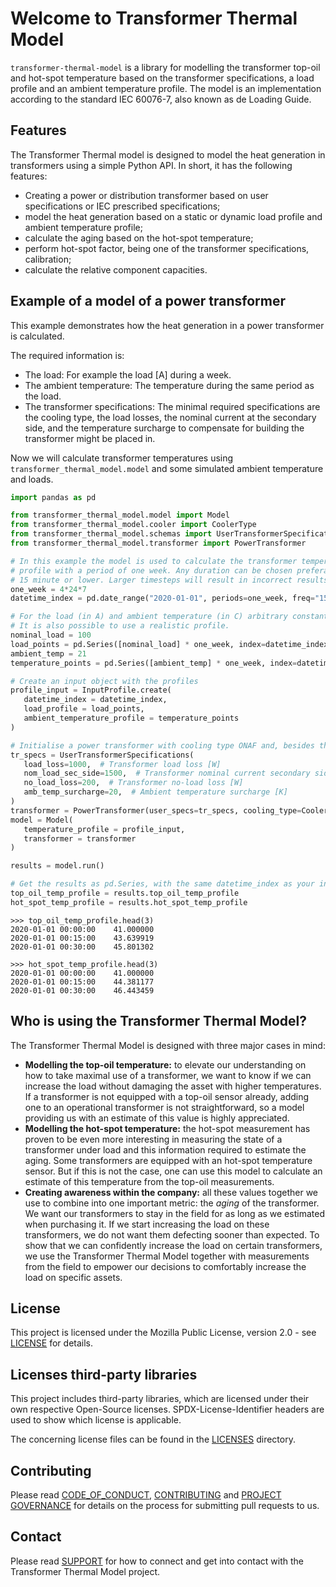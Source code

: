 <!--
SPDX-FileCopyrightText: Contributors to the Transformer Thermal Model project

SPDX-License-Identifier: MPL-2.0
-->

# Welcome to Transformer Thermal Model

`transformer-thermal-model` is a library for modelling the transformer top-oil and
hot-spot temperature based on the transformer specifications, a load profile and an ambient temperature profile.
The model is an implementation according to the standard IEC 60076-7, also known as de Loading Guide.

## Features

The Transformer Thermal model is designed to model the heat generation in transformers using a simple Python API.
In short, it has the following features:

* Creating a power or distribution transformer based on user specifications or IEC prescribed specifications;
* model the heat generation based on a static or dynamic load profile and ambient temperature profile;
* calculate the aging based on the hot-spot temperature;
* perform hot-spot factor, being one of the transformer specifications, calibration;
* calculate the relative component capacities.

## Example of a model of a power transformer

This example demonstrates how the heat generation in a power transformer is calculated.

The required information is:

* The load: For example the load [A] during a week.
* The ambient temperature: The temperature during the same period as the load.
* The transformer specifications: The minimal required specifications are the cooling type, the load losses,
the nominal current at the secondary side, and the temperature surcharge to compensate for building the transformer
might be placed in.

Now we will calculate transformer
temperatures using `transformer_thermal_model.model` and some simulated ambient temperature and loads.

```Python
import pandas as pd

from transformer_thermal_model.model import Model
from transformer_thermal_model.cooler import CoolerType
from transformer_thermal_model.schemas import UserTransformerSpecifications, InputProfile
from transformer_thermal_model.transformer import PowerTransformer

# In this example the model is used to calculate the transformer temperature based on a load and ambient
# profile with a period of one week. Any duration can be chosen preferably with timestamps with an interval of
# 15 minute or lower. Larger timesteps will result in incorrect results but it *is* possible to calculate with them.
one_week = 4*24*7
datetime_index = pd.date_range("2020-01-01", periods=one_week, freq="15min")

# For the load (in A) and ambient temperature (in C) arbitrary constants profiles are chosen.
# It is also possible to use a realistic profile.
nominal_load = 100
load_points = pd.Series([nominal_load] * one_week, index=datetime_index)
ambient_temp = 21
temperature_points = pd.Series([ambient_temp] * one_week, index=datetime_index)

# Create an input object with the profiles
profile_input = InputProfile.create(
   datetime_index = datetime_index,
   load_profile = load_points,
   ambient_temperature_profile = temperature_points
)

# Initialise a power transformer with cooling type ONAF and, besides the mandatory user specifications, default values.
tr_specs = UserTransformerSpecifications(
   load_loss=1000,  # Transformer load loss [W]
   nom_load_sec_side=1500,  # Transformer nominal current secondary side [A]
   no_load_loss=200,  # Transformer no-load loss [W]
   amb_temp_surcharge=20,  # Ambient temperature surcharge [K]
)
transformer = PowerTransformer(user_specs=tr_specs, cooling_type=CoolerType.ONAF)
model = Model(
   temperature_profile = profile_input,
   transformer = transformer
)

results = model.run()

# Get the results as pd.Series, with the same datetime_index as your input.
top_oil_temp_profile = results.top_oil_temp_profile
hot_spot_temp_profile = results.hot_spot_temp_profile
```

```text
>>> top_oil_temp_profile.head(3)
2020-01-01 00:00:00    41.000000
2020-01-01 00:15:00    43.639919
2020-01-01 00:30:00    45.801302

>>> hot_spot_temp_profile.head(3)
2020-01-01 00:00:00    41.000000
2020-01-01 00:15:00    44.381177
2020-01-01 00:30:00    46.443459
```

## Who is using the Transformer Thermal Model?

The Transformer Thermal Model is designed with three major cases in mind:

- **Modelling the top-oil temperature:** to elevate our understanding on how to take maximal use of a transformer,
   we want to know if we can increase the load without damaging the asset with higher temperatures. If a transformer
   is not equipped with a top-oil sensor already, adding one to an operational transformer is not straightforward,
   so a model providing us with an estimate of this value is highly appreciated.
- **Modelling the hot-spot temperature:** the hot-spot measurement has proven to be even more interesting in
   measuring the state of a transformer under load and this information required to estimate the aging.
   Some transformers are equipped with an hot-spot temperature sensor. But if this is not the case, one can use
   this model to calculate an estimate of this temperature from the top-oil measurements.
- **Creating awareness within the company:** all these values together we use to combine into one important metric:
  the _aging_ of the transformer. We want our transformers to stay in the field for as long as we estimated when
  purchasing it. If we start increasing the load on these transformers, we do not want them defecting sooner than
  expected. To show that we can confidently increase the load on certain transformers, we use the Transformer Thermal
  Model together with measurements from the field to empower our decisions to comfortably increase the load on specific
  assets.

## License

This project is licensed under the Mozilla Public License, version 2.0 - see
[LICENSE](https://github.com/Alliander/transformer-thermal-model/blob/main/LICENSE) for details.

## Licenses third-party libraries

This project includes third-party libraries,
which are licensed under their own respective Open-Source licenses.
SPDX-License-Identifier headers are used to show which license is applicable.

The concerning license files can be found in the
[LICENSES](https://github.com/Alliander/transformer-thermal-model/blob/main/LICENSES) directory.

## Contributing

Please read [CODE_OF_CONDUCT](https://github.com/Alliander/transformer-thermal-model/blob/main/CODE_OF_CONDUCT.md),
[CONTRIBUTING](https://github.com/Alliander/transformer-thermal-model/blob/main/CONTRIBUTING.md) and
[PROJECT GOVERNANCE](https://github.com/Alliander/transformer-thermal-model/blob/main/GOVERNANCE.md) for details on the process
for submitting pull requests to us.

## Contact

Please read [SUPPORT](https://github.com/Alliander/transformer-thermal-model/blob/main/SUPPORT.md) for how to connect
and get into contact with the Transformer Thermal Model project.
